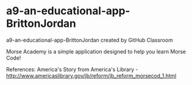 # a9-an-educational-app-BrittonJordan
a9-an-educational-app-BrittonJordan created by GitHub Classroom

Morse Academy is a simple application designed to help you learn Morse Code!

References:
America's Story from America's Library - http://www.americaslibrary.gov/jb/reform/jb_reform_morsecod_1.html

